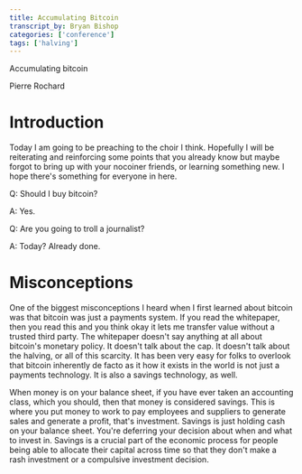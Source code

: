 ```yaml
---
title: Accumulating Bitcoin
transcript_by: Bryan Bishop
categories: ['conference']
tags: ['halving']
---
```


Accumulating bitcoin

Pierre Rochard

# Introduction

Today I am going to be preaching to the choir I think. Hopefully I will be reiterating and reinforcing some points that you already know but maybe forgot to bring up with your nocoiner friends, or learning something new. I hope there's something for everyone in here.

Q: Should I buy bitcoin?

A: Yes.

Q: Are you going to troll a journalist?

A: Today? Already done.

# Misconceptions

One of the biggest misconceptions I heard when I first learned about bitcoin was that bitcoin was just a payments system. If you read the whitepaper, then you read this and you think okay it lets me transfer value without a trusted third party. The whitepaper doesn't say anything at all about bitcoin's monetary policy. It doesn't talk about the cap. It doesn't talk about the halving, or all of this scarcity. It has been very easy for folks to overlook that bitcoin inherently de facto as it how it exists in the world is not just a payments technology. It is also a savings technology, as well.

When money is on your balance sheet, if you have ever taken an accounting class, which you should, then that money is considered savings. This is where you put money to work to pay employees and suppliers to generate sales and generate a profit, that's investment. Savings is just holding cash on your balance sheet. You're deferring your decision about when and what to invest in. Savings is a crucial part of the economic process for people being able to allocate their capital across time so that they don't make a rash investment or a compulsive investment decision.




